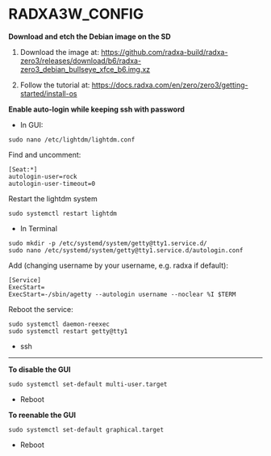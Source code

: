 # RADXA3W_CONFIG

**Download and etch the Debian image on the SD**

1. Download the image at: https://github.com/radxa-build/radxa-zero3/releases/download/b6/radxa-zero3_debian_bullseye_xfce_b6.img.xz

2. Follow the  tutorial at: https://docs.radxa.com/en/zero/zero3/getting-started/install-os

**Enable auto-login while keeping ssh with password**

- In GUI:

```
sudo nano /etc/lightdm/lightdm.conf
```

Find and uncomment:

```
[Seat:*]
autologin-user=rock
autologin-user-timeout=0
```
Restart the lightdm system

```
sudo systemctl restart lightdm
```

- In Terminal
  
```
sudo mkdir -p /etc/systemd/system/getty@tty1.service.d/
sudo nano /etc/systemd/system/getty@tty1.service.d/autologin.conf
```

Add (changing username by your username, e.g. radxa if default):

```
[Service]
ExecStart=
ExecStart=-/sbin/agetty --autologin username --noclear %I $TERM
```

Reboot the service:

```
sudo systemctl daemon-reexec
sudo systemctl restart getty@tty1
```

- ssh

----------

**To disable the GUI**

```
sudo systemctl set-default multi-user.target
```
- Reboot
  
**To reenable the GUI**

```
sudo systemctl set-default graphical.target
```
- Reboot
